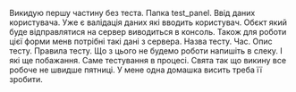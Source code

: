 Викидую першу частину без теста. 
Папка test_panel.
Ввід даних користувача. Уже є валідація даних які вводить користувач. Обєкт який буде відправлятися на сервер виводиться в консоль.
Також для роботи цієї форми менв потрібні такі дані з сервера. 
Назва тесту.
Час.
Опис тесту.
Правила тесту.
Що з цього не будемо роботи напишіть в слеку. І які ще побажання.
Саме тестування в процесі. Свята так що викину все робоче не швидше пятниці. У мене одна домашка висить треба її зробити.